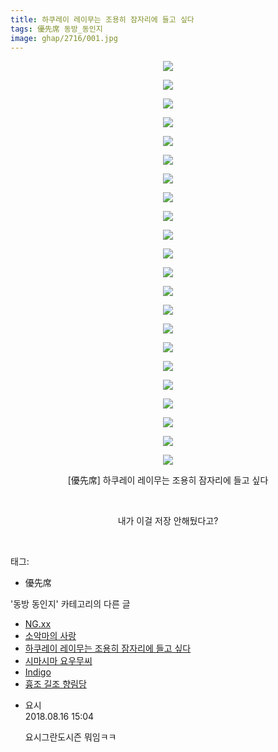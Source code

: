 ```yaml
---
title: 하쿠레이 레이무는 조용히 잠자리에 들고 싶다
tags: 優先席 동방_동인지
image: ghap/2716/001.jpg
---
```

<div class="article">
<p style="text-align: center; clear: none; float: none;"><img src="{{ site.nasurl }}/ghap/2716/001.jpg"/></p>
<p style="text-align: center; clear: none; float: none;"><img src="{{ site.nasurl }}/ghap/2716/002.jpg"/></p>
<p style="text-align: center; clear: none; float: none;"><img src="{{ site.nasurl }}/ghap/2716/003.jpg"/></p>
<p style="text-align: center; clear: none; float: none;"><img src="{{ site.nasurl }}/ghap/2716/004.jpg"/></p>
<p style="text-align: center; clear: none; float: none;"><img src="{{ site.nasurl }}/ghap/2716/005.jpg"/></p>
<p style="text-align: center; clear: none; float: none;"><img src="{{ site.nasurl }}/ghap/2716/006.jpg"/></p>
<p style="text-align: center; clear: none; float: none;"><img src="{{ site.nasurl }}/ghap/2716/007.jpg"/></p>
<p style="text-align: center; clear: none; float: none;"><img src="{{ site.nasurl }}/ghap/2716/008.jpg"/></p>
<p style="text-align: center; clear: none; float: none;"><img src="{{ site.nasurl }}/ghap/2716/009.jpg"/></p>
<p style="text-align: center; clear: none; float: none;"><img src="{{ site.nasurl }}/ghap/2716/010.jpg"/></p>
<p style="text-align: center; clear: none; float: none;"><img src="{{ site.nasurl }}/ghap/2716/011.jpg"/></p>
<p style="text-align: center; clear: none; float: none;"><img src="{{ site.nasurl }}/ghap/2716/012.jpg"/></p>
<p style="text-align: center; clear: none; float: none;"><img src="{{ site.nasurl }}/ghap/2716/013.jpg"/></p>
<p style="text-align: center; clear: none; float: none;"><img src="{{ site.nasurl }}/ghap/2716/014.jpg"/></p>
<p style="text-align: center; clear: none; float: none;"><img src="{{ site.nasurl }}/ghap/2716/015.jpg"/></p>
<p style="text-align: center; clear: none; float: none;"><img src="{{ site.nasurl }}/ghap/2716/016.jpg"/></p>
<p style="text-align: center; clear: none; float: none;"><img src="{{ site.nasurl }}/ghap/2716/017.jpg"/></p>
<p style="text-align: center; clear: none; float: none;"><img src="{{ site.nasurl }}/ghap/2716/018.jpg"/></p>
<p style="text-align: center; clear: none; float: none;"><img src="{{ site.nasurl }}/ghap/2716/019.jpg"/></p>
<p style="text-align: center; clear: none; float: none;"><img src="{{ site.nasurl }}/ghap/2716/020.jpg"/></p>
<p style="text-align: center; clear: none; float: none;"><img src="{{ site.nasurl }}/ghap/2716/021.jpg"/></p>
<p style="text-align: center; clear: none; float: none;"><img src="{{ site.nasurl }}/ghap/2716/022.jpg"/></p>
<p style="text-align: center; clear: none; float: none;">[優先席] 하쿠레이 레이무는 조용히 잠자리에 들고 싶다</p>
<p style="text-align: center; clear: none; float: none;"><br/></p>
<p style="text-align: center; clear: none; float: none;">내가 이걸 저장 안해뒀다고?</p>
<p><br/></p>
</div><div class="tagTrail">
<p>태그: </p>
<ul>
<li>優先席</li>
</ul>
</div><div class="another">
<p>'동방 동인지' 카테고리의 다른 글</p>
<ul>
<li><a href="/2016-11-01-ghap_2718">NG.xx</a></li>
<li><a href="/2016-11-01-ghap_2717">소악마의 사랑</a></li>
<li><a href="/2016-11-01-ghap_2716">하쿠레이 레이무는 조용히 잠자리에 들고 싶다</a></li>
<li><a href="/2016-11-01-ghap_2715">시마시마 요우무씨</a></li>
<li><a href="/2016-11-01-ghap_2714">Indigo</a></li>
<li><a href="/2016-11-01-ghap_2713">흉조 길조 향림당</a></li>
</ul>
</div><div class="cb_module cb_fluid">
<div class="cb_wrt cb_profile">
<div class="comment">
<ul>
<li class="cb_thumb_off" id="comment15310089">
<div class="cb_comment_area">
<div class="cb_info_area">
<div class="cb_section">
<span class="cb_nick_name">요시</span>
</div>
<div class="cb_section">
<span class="cb_date">2018.08.16 15:04 </span>
</div>
</div>
<div class="cb_dsc_comment">
<p class="cb_dsc">
											요시그란도시즌 뭐임ㅋㅋ
										</p>
</div>
</div></li>
</ul>
</div>
</div><!-- commentList close -->
</div>